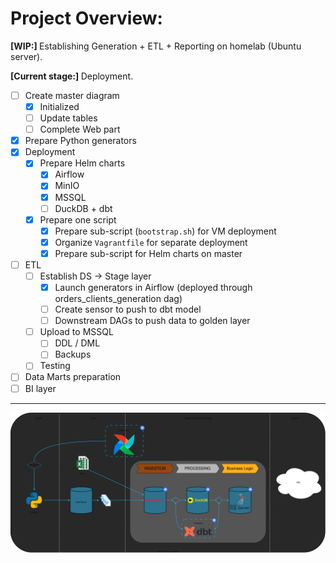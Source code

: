 # Project Overview:

<b> [WIP:] </b> Establishing Generation + ETL + Reporting on homelab (Ubuntu server).

<b> [Current stage:] </b> Deployment.

- [ ] Create master diagram
  - [x] Initialized
  - [ ] Update tables
  - [ ] Complete Web part
- [x] Prepare Python generators
- [x] Deployment
  - [x] Prepare Helm charts
    - [x] Airflow
    - [x] MinIO
    - [x] MSSQL
    - [ ] DuckDB + dbt
  - [x] Prepare one script
    - [x] Prepare sub-script (`bootstrap.sh`) for VM deployment
    - [x] Organize `Vagrantfile` for separate deployment
    - [x] Prepare sub-script for Helm charts on master
- [ ] ETL
  - [ ] Establish DS → Stage layer
	  - [x] Launch generators in Airflow (deployed through orders_clients_generation dag)
	  - [ ] Create sensor to push to dbt model
	  - [ ] Downstream DAGs to push data to golden layer
  - [ ] Upload to MSSQL
    - [ ] DDL / DML
    - [ ] Backups
  - [ ] Testing
- [ ] Data Marts preparation
- [ ] BI layer
---

<p align="center">
  <img src="https://github.com/AntonMiniazev/ampere_project/blob/master/project_images/high_level_structure.svg" />
</p>
